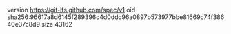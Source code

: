 version https://git-lfs.github.com/spec/v1
oid sha256:96617a8d6145f289396c4d0ddc96a0897b573977bbe81669c74f38640e37c8d9
size 43162
